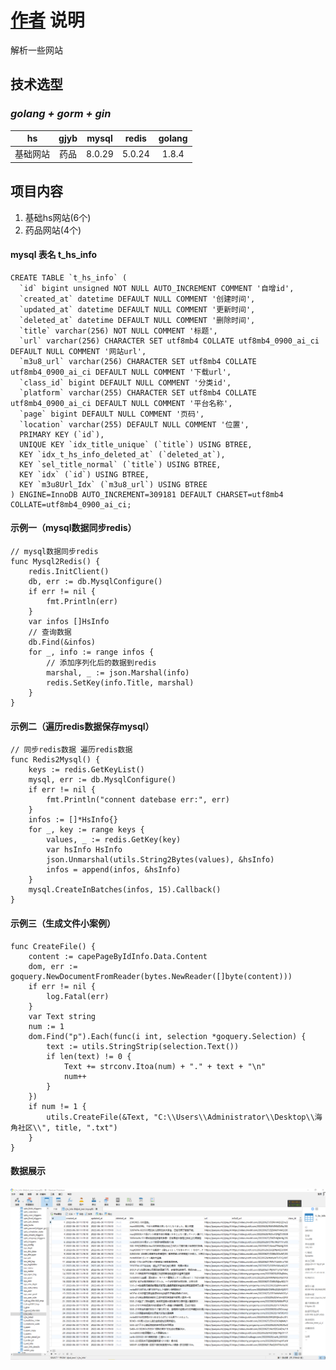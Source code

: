 # [作者](https://github.com/CH00SE1/)  说明 

解析一些网站

## 技术选型

### ***golang + gorm + gin***

hs|gjyb|mysql|redis|golang|
:-----:|:-----:|:-----:|:-----:|:-----:|
基础网站|药品|8.0.29|5.0.24|1.8.4

## 项目内容
1. 基础hs网站(6个)
2. 药品网站(4个)

#### mysql 表名 t_hs_info
```aidl
CREATE TABLE `t_hs_info` (
  `id` bigint unsigned NOT NULL AUTO_INCREMENT COMMENT '自增id',
  `created_at` datetime DEFAULT NULL COMMENT '创建时间',
  `updated_at` datetime DEFAULT NULL COMMENT '更新时间',
  `deleted_at` datetime DEFAULT NULL COMMENT '删除时间',
  `title` varchar(256) NOT NULL COMMENT '标题',
  `url` varchar(256) CHARACTER SET utf8mb4 COLLATE utf8mb4_0900_ai_ci DEFAULT NULL COMMENT '网站url',
  `m3u8_url` varchar(256) CHARACTER SET utf8mb4 COLLATE utf8mb4_0900_ai_ci DEFAULT NULL COMMENT '下载url',
  `class_id` bigint DEFAULT NULL COMMENT '分类id',
  `platform` varchar(255) CHARACTER SET utf8mb4 COLLATE utf8mb4_0900_ai_ci DEFAULT NULL COMMENT '平台名称',
  `page` bigint DEFAULT NULL COMMENT '页码',
  `location` varchar(255) DEFAULT NULL COMMENT '位置',
  PRIMARY KEY (`id`),
  UNIQUE KEY `idx_title_unique` (`title`) USING BTREE,
  KEY `idx_t_hs_info_deleted_at` (`deleted_at`),
  KEY `sel_title_normal` (`title`) USING BTREE,
  KEY `idx` (`id`) USING BTREE,
  KEY `m3u8Url_Idx` (`m3u8_url`) USING BTREE
) ENGINE=InnoDB AUTO_INCREMENT=309181 DEFAULT CHARSET=utf8mb4 COLLATE=utf8mb4_0900_ai_ci;
```
#### 示例一（mysql数据同步redis）
```
// mysql数据同步redis
func Mysql2Redis() {
	redis.InitClient()
	db, err := db.MysqlConfigure()
	if err != nil {
		fmt.Println(err)
	}
	var infos []HsInfo
	// 查询数据
	db.Find(&infos)
	for _, info := range infos {
		// 添加序列化后的数据到redis
		marshal, _ := json.Marshal(info)
		redis.SetKey(info.Title, marshal)
	}
}
```
#### 示例二（遍历redis数据保存mysql）
```
// 同步redis数据 遍历redis数据
func Redis2Mysql() {
	keys := redis.GetKeyList()
	mysql, err := db.MysqlConfigure()
	if err != nil {
		fmt.Println("connent datebase err:", err)
	}
	infos := []*HsInfo{}
	for _, key := range keys {
		values, _ := redis.GetKey(key)
		var hsInfo HsInfo
		json.Unmarshal(utils.String2Bytes(values), &hsInfo)
		infos = append(infos, &hsInfo)
	}
	mysql.CreateInBatches(infos, 15).Callback()
}
```
#### 示例三（生成文件小案例）
```
func CreateFile() {
	content := capePageByIdInfo.Data.Content
	dom, err := goquery.NewDocumentFromReader(bytes.NewReader([]byte(content)))
	if err != nil {
		log.Fatal(err)
	}
	var Text string
	num := 1
	dom.Find("p").Each(func(i int, selection *goquery.Selection) {
		text := utils.StringStrip(selection.Text())
		if len(text) != 0 {
			Text += strconv.Itoa(num) + "." + text + "\n"
			num++
		}
	})
	if num != 1 {
		utils.CreateFile(&Text, "C:\\Users\\Administrator\\Desktop\\海角社区\\", title, ".txt")
	}
}
```
#### 数据展示
![image](https://github.com/CH00SE1/httpParse/blob/prod/other/t_hs_info.png)
